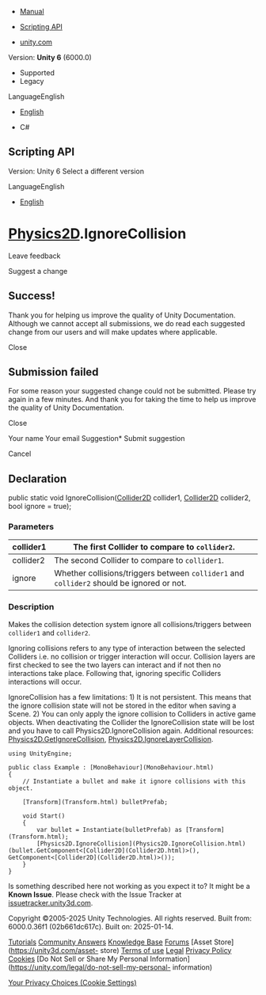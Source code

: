[ ]()

  * [Manual](../Manual/index.html)
  * [Scripting API](../ScriptReference/index.html)

  * [unity.com](https://unity.com/)

Version: **Unity 6** (6000.0)

  * Supported
  * Legacy

LanguageEnglish

  * [English]()

  * C#

[ ](https://docs.unity3d.com)

## Scripting API

Version: Unity 6 Select a different version

LanguageEnglish

  * [English]()

#  [Physics2D](Physics2D.html).IgnoreCollision

Leave feedback

Suggest a change

## Success!

Thank you for helping us improve the quality of Unity Documentation. Although
we cannot accept all submissions, we do read each suggested change from our
users and will make updates where applicable.

Close

## Submission failed

For some reason your suggested change could not be submitted. Please <a>try
again</a> in a few minutes. And thank you for taking the time to help us
improve the quality of Unity Documentation.

Close

Your name Your email Suggestion* Submit suggestion

Cancel

[ ]()

## Declaration

public static void IgnoreCollision([Collider2D](Collider2D.html) collider1,
[Collider2D](Collider2D.html) collider2, bool ignore = true);

### Parameters

collider1 | The first Collider to compare to `collider2`.  
---|---  
collider2 | The second Collider to compare to `collider1`.  
ignore | Whether collisions/triggers between `collider1` and `collider2` should be ignored or not.  
  
### Description

Makes the collision detection system ignore all collisions/triggers between
`collider1` and `collider2`.

Ignoring collisions refers to any type of interaction between the selected
Colliders i.e. no collision or trigger interaction will occur. Collision
layers are first checked to see the two layers can interact and if not then no
interactions take place. Following that, ignoring specific Colliders
interactions will occur.  
  
IgnoreCollision has a few limitations: 1) It is not persistent. This means
that the ignore collision state will not be stored in the editor when saving a
Scene. 2) You can only apply the ignore collision to Colliders in active game
objects. When deactivating the Collider the IgnoreCollision state will be lost
and you have to call Physics2D.IgnoreCollision again. Additional resources:
[Physics2D.GetIgnoreCollision](Physics2D.GetIgnoreCollision.html),
[Physics2D.IgnoreLayerCollision](Physics2D.IgnoreLayerCollision.html).

    
    
    using UnityEngine;  
      
    public class Example : [MonoBehaviour](MonoBehaviour.html)
    {
        // Instantiate a bullet and make it ignore collisions with this object.  
      
        [Transform](Transform.html) bulletPrefab;  
      
        void Start()
        {
            var bullet = Instantiate(bulletPrefab) as [Transform](Transform.html);
            [Physics2D.IgnoreCollision](Physics2D.IgnoreCollision.html)(bullet.GetComponent<[Collider2D](Collider2D.html)>(), GetComponent<[Collider2D](Collider2D.html)>());
        }
    }
    

Is something described here not working as you expect it to? It might be a
**Known Issue**. Please check with the Issue Tracker at
[issuetracker.unity3d.com](https://issuetracker.unity3d.com).

Copyright ©2005-2025 Unity Technologies. All rights reserved. Built from:
6000.0.36f1 (02b661dc617c). Built on: 2025-01-14.

[Tutorials](https://unity3d.com/learn) [Community
Answers](https://answers.unity3d.com) [Knowledge
Base](https://support.unity3d.com/hc/en-us)
[Forums](https://forum.unity3d.com) [Asset Store](https://unity3d.com/asset-
store) [Terms of use](https://docs.unity3d.com/Manual/TermsOfUse.html)
[Legal](https://unity.com/legal) [Privacy
Policy](https://unity.com/legal/privacy-policy)
[Cookies](https://unity.com/legal/cookie-policy) [Do Not Sell or Share My
Personal Information](https://unity.com/legal/do-not-sell-my-personal-
information)

[Your Privacy Choices (Cookie Settings)](javascript:void\(0\);)

